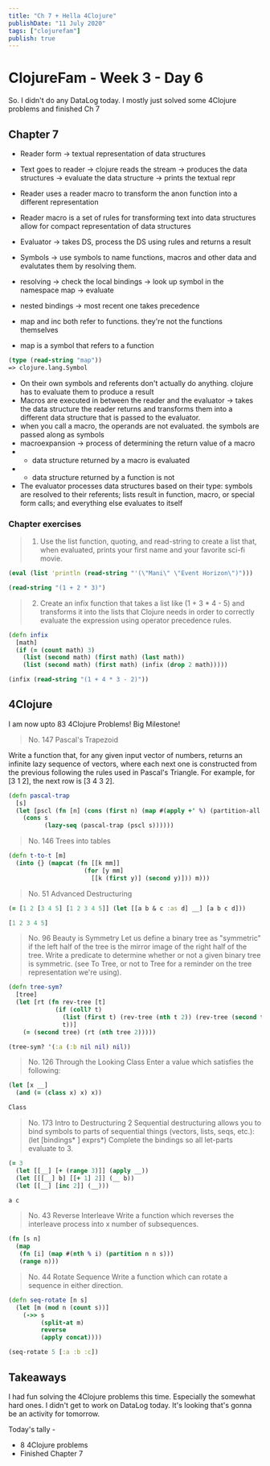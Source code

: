```yaml
---
title: "Ch 7 + Hella 4Clojure"
publishDate: "11 July 2020"
tags: ["clojurefam"]
publish: true
---
```


# ClojureFam - Week 3 - Day 6

So. I didn't do any DataLog today. I mostly just solved some 4Clojure problems and finished Ch 7

## Chapter 7

* Reader form -> textual representation of data structures
* Text goes to reader -> clojure reads the stream -> produces the data structures -> evaluate the data structure -> prints the textual repr
* Reader uses a reader macro to transform the anon function into a different representation
* Reader macro is a set of rules for transforming text into data structures allow for compact representation of data structures

* Evaluator -> takes DS, process the DS using rules and returns a result
* Symbols -> use symbols to name functions, macros and other data and evalutates them by resolving them.
* resolving -> check the local bindings -> look up symbol in the namespace map -> evaluate
* nested bindings -> most recent one takes precedence

* map and inc both refer to functions. they're not the functions themselves
* map is a symbol that refers to a function

```clojure
(type (read-string "map"))
=> clojure.lang.Symbol
```

* On their own symbols and referents don't actually do anything. clojure has to evaluate them to produce a result
* Macros are executed in between the reader and the evaluator -> takes the data structure the reader returns and transforms them into a different data structure that is passed to the evaluator.
* when you call a macro, the operands are not evaluated. the symbols are passed along as symbols
* macroexpansion -> process of determining the return value of a macro
* * data structure returned by a macro is evaluated
* * data structure returned by a function is not
* The evaluator processes data structures based on their type: symbols are resolved to their referents; lists result in function, macro, or special form calls; and everything else evaluates to itself

### Chapter exercises

> 1. Use the list function, quoting, and read-string to create a list that, when evaluated, prints your first name and your favorite sci-fi movie.

```clojure
(eval (list 'println (read-string "'(\"Mani\" \"Event Horizon\")")))

(read-string "(1 + 2 * 3)")
```

> 2. Create an infix function that takes a list like (1 + 3 * 4 - 5) and transforms it into the lists that Clojure needs in order to correctly evaluate the expression using operator precedence rules.

```clojure
(defn infix
  [math]
  (if (= (count math) 3)
    (list (second math) (first math) (last math))
    (list (second math) (first math) (infix (drop 2 math)))))

(infix (read-string "(1 + 4 * 3 - 2)"))
```

## 4Clojure

I am now upto 83 4Clojure Problems! Big Milestone!

> No. 147 Pascal's Trapezoid

Write a function that, for any given input vector of numbers, returns an infinite lazy sequence of vectors, where each next one is constructed from the previous following the rules used in Pascal's Triangle. For example, for [3 1 2], the next row is [3 4 3 2].

```clojure
(defn pascal-trap
  [s]
  (let [pscl (fn [n] (cons (first n) (map #(apply +' %) (partition-all 2 1 n))))]
    (cons s
          (lazy-seq (pascal-trap (pscl s))))))
```

> No. 146
Trees into tables

```clojure
(defn t-to-t [m]
  (into {} (mapcat (fn [[k mm]]
                     (for [y mm]
                       [[k (first y)] (second y)])) m)))
```

> No. 51 Advanced Destructuring

```clojure
(= [1 2 [3 4 5] [1 2 3 4 5]] (let [[a b & c :as d] __] [a b c d]))

[1 2 3 4 5]
```

> No. 96 Beauty is Symmetry
> Let us define a binary tree as "symmetric" if the left half of the tree is the mirror image of the right half of the tree. Write a predicate to determine whether or not a given binary tree is symmetric. (see To Tree, or not to Tree for a reminder on the tree representation we're using).

```clojure
(defn tree-sym?
  [tree]
  (let [rt (fn rev-tree [t]
             (if (coll? t)
               (list (first t) (rev-tree (nth t 2)) (rev-tree (second t)))
               t))]
    (= (second tree) (rt (nth tree 2)))))

(tree-sym? '(:a (:b nil nil) nil))
```

> No. 126 Through the Looking Class
> Enter a value which satisfies the following:

```clojure
(let [x __]
  (and (= (class x) x) x))

Class
```

> No. 173 Intro to Destructuring 2
> Sequential destructuring allows you to bind symbols to parts of sequential things (vectors, lists, seqs, etc.): (let [bindings* ] exprs*) Complete the bindings so all let-parts evaluate to 3.

```clojure
(= 3
  (let [[__] [+ (range 3)]] (apply __))
  (let [[[__] b] [[+ 1] 2]] (__ b))
  (let [[__] [inc 2]] (__)))

a c
```

> No. 43 Reverse Interleave
> Write a function which reverses the interleave process into x number of subsequences.

```clojure
(fn [s n]
  (map
   (fn [i] (map #(nth % i) (partition n n s)))
   (range n)))
```

> No. 44 Rotate Sequence
> Write a function which can rotate a sequence in either direction.

```clojure
(defn seq-rotate [n s]
  (let [m (mod n (count s))]
    (->> s
         (split-at m)
         reverse
         (apply concat))))

(seq-rotate 5 [:a :b :c])
```

## Takeaways

I had fun solving the 4Clojure problems this time. Especially the somewhat hard ones. I didn't get to work on DataLog today. It's looking that's gonna be an activity for tomorrow.

Today's tally - 

* 8 4Clojure problems
* Finished Chapter 7

